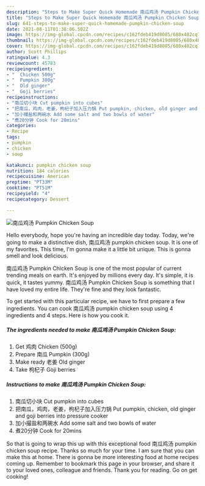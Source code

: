 ```yaml
---
description: "Steps to Make Super Quick Homemade 南瓜鸡汤 Pumpkin Chicken Soup"
title: "Steps to Make Super Quick Homemade 南瓜鸡汤 Pumpkin Chicken Soup"
slug: 641-steps-to-make-super-quick-homemade-pumpkin-chicken-soup
date: 2021-08-11T01:38:06.502Z
image: https://img-global.cpcdn.com/recipes/c162fdeb419d8085/680x482cq70/南瓜鸡汤-pumpkin-chicken-soup-recipe-main-photo.jpg
thumbnail: https://img-global.cpcdn.com/recipes/c162fdeb419d8085/680x482cq70/南瓜鸡汤-pumpkin-chicken-soup-recipe-main-photo.jpg
cover: https://img-global.cpcdn.com/recipes/c162fdeb419d8085/680x482cq70/南瓜鸡汤-pumpkin-chicken-soup-recipe-main-photo.jpg
author: Scott Phillips
ratingvalue: 4.3
reviewcount: 45783
recipeingredient:
- "  Chicken 500g"
- "  Pumpkin 300g"
- "  Old ginger"
- "  Goji berries"
recipeinstructions:
- "南瓜切小块 Cut pumpkin into cubes"
- "把南瓜，鸡肉，老姜，枸杞子加入压力锅 Put pumpkin, chicken, old ginger and goji berries into pressure cooker"
- "加小撮盐和两碗水 Add some salt and two bowls of water"
- "煮20分钟 Cook for 20mins"
categories:
- Recipe
tags:
- pumpkin
- chicken
- soup

katakunci: pumpkin chicken soup 
nutrition: 184 calories
recipecuisine: American
preptime: "PT33M"
cooktime: "PT51M"
recipeyield: "4"
recipecategory: Dessert

---
```



![南瓜鸡汤 Pumpkin Chicken Soup](https://img-global.cpcdn.com/recipes/c162fdeb419d8085/680x482cq70/南瓜鸡汤-pumpkin-chicken-soup-recipe-main-photo.jpg)

Hello everybody, hope you're having an incredible day today. Today, we're going to make a distinctive dish, 南瓜鸡汤 pumpkin chicken soup. It is one of my favorites. This time, I'm gonna make it a little bit unique. This is gonna smell and look delicious.



南瓜鸡汤 Pumpkin Chicken Soup is one of the most popular of current trending meals on earth. It's enjoyed by millions every day. It's simple, it is quick, it tastes yummy. 南瓜鸡汤 Pumpkin Chicken Soup is something that I have loved my entire life. They're fine and they look fantastic.


To get started with this particular recipe, we have to first prepare a few ingredients. You can cook 南瓜鸡汤 pumpkin chicken soup using 4 ingredients and 4 steps. Here is how you cook it.

<!--inarticleads1-->

##### The ingredients needed to make 南瓜鸡汤 Pumpkin Chicken Soup:

1. Get  鸡肉 Chicken (500g)
1. Prepare  南瓜 Pumpkin (300g)
1. Make ready  老姜 Old ginger
1. Take  枸杞子 Goji berries




<!--inarticleads2-->

##### Instructions to make 南瓜鸡汤 Pumpkin Chicken Soup:

1. 南瓜切小块 Cut pumpkin into cubes
1. 把南瓜，鸡肉，老姜，枸杞子加入压力锅 Put pumpkin, chicken, old ginger and goji berries into pressure cooker
1. 加小撮盐和两碗水 Add some salt and two bowls of water
1. 煮20分钟 Cook for 20mins




So that is going to wrap this up with this exceptional food 南瓜鸡汤 pumpkin chicken soup recipe. Thanks so much for your time. I am sure that you can make this at home. There is gonna be more interesting food at home recipes coming up. Remember to bookmark this page in your browser, and share it to your loved ones, colleague and friends. Thank you for reading. Go on get cooking!
